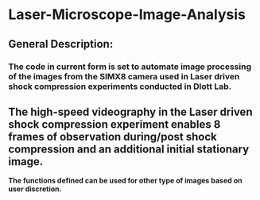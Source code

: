 # Laser-Microscope-Image-Analysis
## General Description: ##
### The code in current form is set to automate image processing of the images from the SIMX8 camera used in Laser driven shock compression experiments conducted in Dlott Lab.
The high-speed videography in the Laser driven shock compression experiment enables 8 frames of observation during/post shock compression and an additional initial stationary image.   
-----
**The functions defined can be used for other type of images based on user discretion.** 
 

